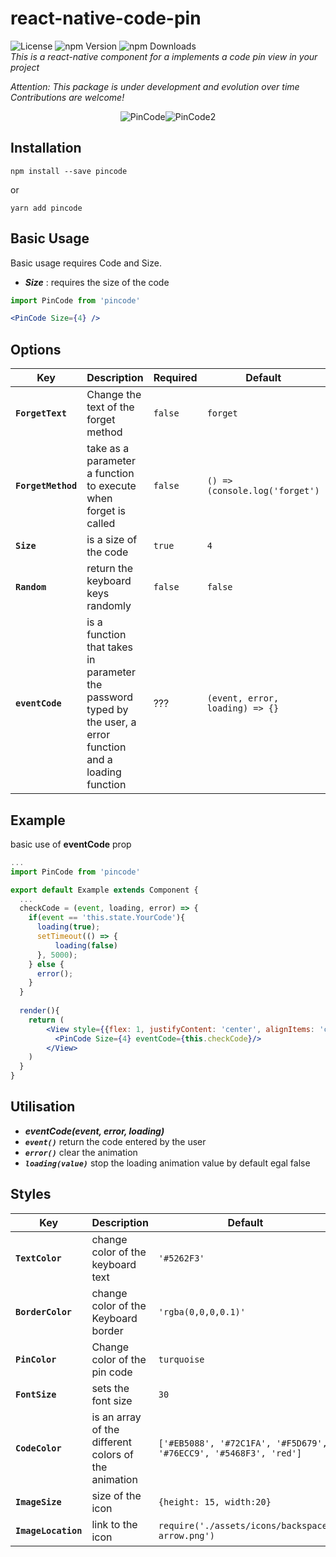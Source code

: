 # react-native-code-pin

 ![License](https://img.shields.io/badge/license-MIT-blue.svg) ![npm Version](https://img.shields.io/npm/v/codepin.svg) ![npm Downloads](https://img.shields.io/npm/dt/codepin.svg)<br>
_This is a react-native component for a implements a code pin view in your project_<br>

_Attention: This package is under development and evolution over time_<br>
_Contributions are welcome!_<br>


<p align='center'><img src='https://image.noelshack.com/fichiers/2020/41/1/1601921081-ezgif-com-gif-maker-1.gif' alt='PinCode'><img src='https://image.noelshack.com/fichiers/2020/41/1/1601921084-ezgif-com-gif-maker.gif' alt='PinCode2'></p>


## Installation

```
npm install --save pincode
```
or
```
yarn add pincode
```

## Basic Usage

Basic usage requires Code and Size.
* _**Size**_ : requires the size of the code 

```jsx
import PinCode from 'pincode'

<PinCode Size={4} />
```

## Options

| Key | Description | Required | Default | Type |
|---|---|---|---|---|
|**`ForgetText`**|Change the text of the forget method |`false`|`forget`|`string`|
|**`ForgetMethod`**|take as a parameter a function to execute when forget is called|`false`|`() => (console.log('forget')`|`func`|
|**`Size`**|is a size of the code |`true`|`4`|`number`|
|**`Random`**|return the keyboard keys randomly|`false`|`false`|`boolean`|
|**`eventCode`**|is a function that takes in parameter the password typed by the user, a error function and a loading function|???| `(event, error, loading) => {}`|`func`|

## Example

basic use of **eventCode** prop
```jsx
...
import PinCode from 'pincode'

export default Example extends Component {
  ...
  checkCode = (event, loading, error) => {
    if(event == 'this.state.YourCode'){
      loading(true);
      setTimeout(() => {
          loading(false)
      }, 5000);
    } else {
      error();
    }
  }
  
  render(){
    return (
        <View style={{flex: 1, justifyContent: 'center', alignItems: 'center'}}> 
          <PinCode Size={4} eventCode={this.checkCode}/>
        </View>
    )
  }
}
```

## Utilisation

* _**eventCode(event, error, loading)**_<br>
* _**`event()`**_ return the code entered by the user<br>
* _**`error()`**_ clear the animation<br>
* _**`loading(value)`**_ stop the loading animation value by default egal false


## Styles

| Key | Description | Default | Type |
|---|---|---|---|
|**`TextColor`**|change color of the keyboard text|`'#5262F3'`|`string`|
|**`BorderColor`**|change color of the Keyboard border|`'rgba(0,0,0,0.1)'`|`string`|
|**`PinColor`**|Change color of the pin code |`turquoise`|`string`|
|**`FontSize`**|sets the font size|`30`|`number`|
|**`CodeColor`**|is an array of the different colors of the animation|`['#EB5088', '#72C1FA', '#F5D679', '#76ECC9', '#5468F3', 'red']`|`arrayOf(string)`|
|**`ImageSize`**|size of the icon|`{height: 15, width:20}`|`object(height, width)`|
|**`ImageLocation`**|link to the icon|`require('./assets/icons/backspace-arrow.png')`|`any`|

